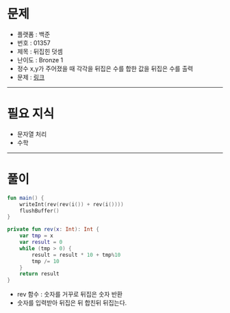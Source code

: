 # 문제
- 플랫폼 : 백준
- 번호 : 01357
- 제목 : 뒤집힌 덧셈
- 난이도 : Bronze 1
- 정수 x,y가 주어졌을 때 각각을 뒤집은 수를 합한 값을 뒤집은 수를 출력
- 문제 : <a href="https://www.acmicpc.net/problem/1357" target="_blank">링크</a>

---

# 필요 지식
- 문자열 처리
- 수학

---

# 풀이
```kotlin
fun main() {
    writeInt(rev(rev(i()) + rev(i())))
    flushBuffer()
}

private fun rev(x: Int): Int {
    var tmp = x
    var result = 0
    while (tmp > 0) {
        result = result * 10 + tmp%10
        tmp /= 10
    }
    return result
}
```
- rev 함수 : 숫자를 거꾸로 뒤집은 숫자 반환
- 숫자를 입력받아 뒤집은 뒤 합친뒤 뒤집는다.